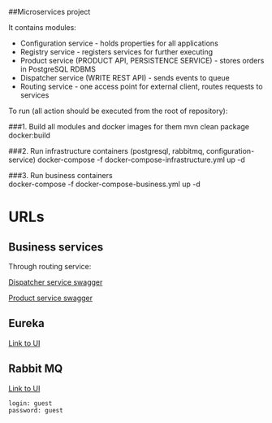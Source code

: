 ##Microservices project

It contains modules: 
* Configuration service - holds properties for all applications
* Registry service - registers services for further executing
* Product service (PRODUCT API, PERSISTENCE SERVICE) - stores orders in PostgreSQL RDBMS
* Dispatcher service (WRITE REST API) - sends events to queue  
* Routing service - one access point for external client, routes requests to services


To run (all action should be executed from the root of repository):

###1. Build all modules and docker images for them
    mvn clean package docker:build

###2. Run infrastructure containers (postgresql, rabbitmq, configuration-service) 
    docker-compose -f docker-compose-infrastructure.yml up -d

###3. Run business containers  
    docker-compose -f docker-compose-business.yml up -d

# URLs
## Business services

Through routing service:

[Dispatcher service swagger](http://localhost:8082/dispatcher-service/swagger-ui.html)

[Product service swagger](http://localhost:8082/product-service/swagger-ui.html)

## Eureka

[Link to UI](http://localhost:8761)
    
## Rabbit MQ

[Link to UI](http://192.168.99.100:15672)
 
    login: guest
    password: guest
 
